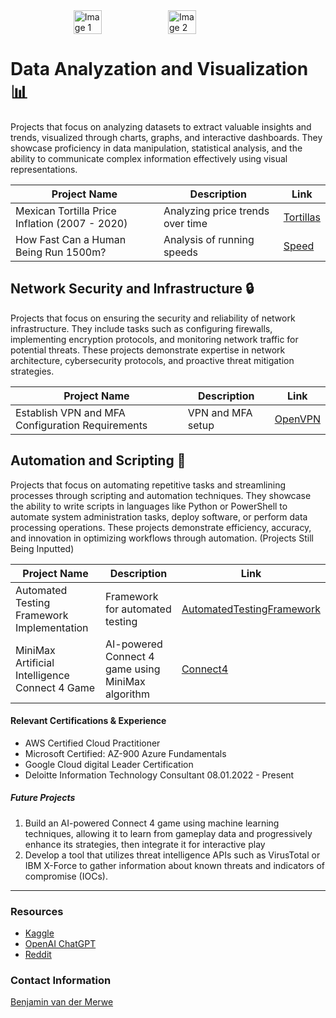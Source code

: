 
<div style="display: flex; justify-content: center;">
    <img src="https://github.com/benvdm03/Infinity/assets/161901352/a33898e2-cb6f-4bdc-bad0-ebc26c6ebc05" alt="Image 1" style="width: 30%;">
    <img src="https://github.com/benvdm03/Infinity/assets/161901352/31156835-984d-43f1-b58d-4d5b689026c2" alt="Image 2" style="width: 30%;">
</div>


# Data Analyzation and Visualization 📊

Projects that focus on analyzing datasets to extract valuable insights and trends, visualized through charts, graphs, and interactive dashboards. They showcase proficiency in data manipulation, statistical analysis, and the ability to communicate complex information effectively using visual representations.

| Project Name                                        | Description                                      | Link                           |
|-----------------------------------------------------|--------------------------------------------------|--------------------------------|
| Mexican Tortilla Price Inflation (2007 - 2020)      | Analyzing price trends over time                 | [Tortillas](./Tortillas.html)  |
| How Fast Can a Human Being Run 1500m?               | Analysis of running speeds                       | [Speed](./Speed.html)          |


## Network Security and Infrastructure 🔒

Projects that focus on ensuring the security and reliability of network infrastructure. They include tasks such as configuring firewalls, implementing encryption protocols, and monitoring network traffic for potential threats. These projects demonstrate expertise in network architecture, cybersecurity protocols, and proactive threat mitigation strategies.

| Project Name                                      | Description                                      | Link                        |
|---------------------------------------------------|--------------------------------------------------|-----------------------------|
| Establish VPN and MFA Configuration Requirements  | VPN and MFA setup                                | [OpenVPN](./OpenVPN.html)   |


## Automation and Scripting 🤖

Projects that focus on automating repetitive tasks and streamlining processes through scripting and automation techniques. They showcase the ability to write scripts in languages like Python or PowerShell to automate system administration tasks, deploy software, or perform data processing operations. These projects demonstrate efficiency, accuracy, and innovation in optimizing workflows through automation. (Projects Still Being Inputted)

| Project Name                                      | Description                                      | Link                                                         |
|---------------------------------------------------|--------------------------------------------------|--------------------------------------------------------------|
| Automated Testing Framework Implementation        | Framework for automated testing                  | [AutomatedTestingFramework](./AutomatedTesting/AutomatedTesting.html) |
| MiniMax Artificial Intelligence Connect 4 Game    | AI-powered Connect 4 game using MiniMax algorithm| [Connect4](./AutomatedTesting/Connect4/Connect4Flask.html)   |


#### Relevant Certifications & Experience 

*   AWS Certified Cloud Practitioner 
*   Microsoft Certified: AZ-900 Azure Fundamentals
*   Google Cloud digital Leader Certification
*   Deloitte Information Technology Consultant 08.01.2022 - Present

##### Future Projects 

1.  Build an AI-powered Connect 4 game using machine learning techniques, allowing it to learn from gameplay data and progressively enhance its strategies, then integrate it for interactive play
2.  Develop a tool that utilizes threat intelligence APIs such as VirusTotal or IBM X-Force to gather information about known threats and indicators of compromise (IOCs).

* * *

### Resources

*   <a href="https://www.kaggle.com/" target="_blank">Kaggle</a>
*   <a href="https://chat.openai.com/" target="_blank">OpenAI ChatGPT</a>
*   <a href="https://www.reddit.com/" target="_blank">Reddit</a>

### Contact Information


<div class="badge-base LI-profile-badge" data-locale="en_US" data-size="large" data-theme="dark" data-type="VERTICAL" data-vanity="benjamin-van-der-merwe-a2a55b16b" data-version="v1"><a class="badge-base__link LI-simple-link" href="https://www.linkedin.com/in/benjamin-van-der-merwe-a2a55b16b?trk=profile-badge">Benjamin van der Merwe</a></div>
              

